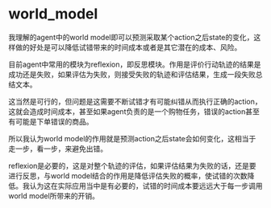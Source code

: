 # world_model

我理解的agent中的world model即可以预测采取某个action之后state的变化，这样做的好处是可以降低试错带来的时间成本或者是其它潜在的成本、风险。

目前agent中常用的模块为reflexion，即反思模块。作用是评价行动轨迹的结果是成功还是失败，如果评估为失败，则接受失败的轨迹和评估结果，生成一段失败总结文本。

这当然是可行的，但问题是这需要不断试错才有可能纠错从而执行正确的action，这就会造成时间成本，甚至如果agent负责的是一个购物任务，错误的action甚至有可能是下单错误的商品。

所以我认为world model的作用就是预测action之后state会如何变化，这相当于走一步，看一步，来避免出错。

reflexion是必要的，这是对整个轨迹的评估，如果评估结果为失败的话，还是要进行反思，与world model结合的作用是降低评估失败的概率，使试错的次数降低。我认为这在实际应用当中是有必要的，试错的时间成本要远远大于每一步调用world model所带来的开销。
